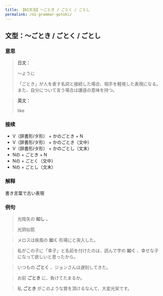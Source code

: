 ```yaml
---
title: 【N1文法】〜ごとき / ごとく / ごとし
permalink: /n1-grammar-gotoki/
---
```


## 文型：〜ごとき / ごとく / ごとし

### 意思

> **日文：**
> 
> 〜ように
> 
> 「ごとき」が人を表す名詞と接続した場合、相手を軽視した表現になる。また、自分について言う場合は謙遜の意味を持つ。


> **英文：**
> 
> like


### 接续

- V（辞書形/タ形） + かのごとき + N
- V（辞書形/タ形） + かのごとき（文中）
- V（辞書形/タ形） + かのごとし（文末）
- Nの + ごとき + N
- Nの + ごとく（文中）
- Nの + ごとし（文末）

### 解释

書き言葉で古い表現

### 例句

> 光陰矢の **如し** 。
>
> 光阴似箭

> メロスは疾風の **如く** 形場にと突入した。

> 私がこの子に「幸子」と名前を付けたのは、読んで字の **如く** 、幸せな子になって欲しいと思ったから。

> いつもの **ごとく** 、ジョンさんは遅刻してきた。

> お前 **ごとき** に、負けてたまるか。

> 私 **ごとき** がこのような賞を頂けるなんて、大変光栄です。

